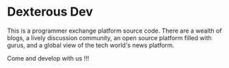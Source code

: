 # Dexterous Dev
This is a programmer exchange platform source code. There are a wealth of blogs, a lively discussion community, an open source platform filled with gurus, and a global view of the tech world's news platform.

Come and develop with us !!!
